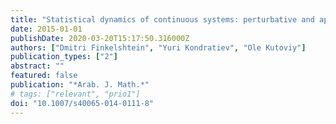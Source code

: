 ```yaml
---
title: "Statistical dynamics of continuous systems: perturbative and approximative approaches"
date: 2015-01-01
publishDate: 2020-03-20T15:17:50.316000Z
authors: ["Dmitri Finkelshtein", "Yuri Kondratiev", "Ole Kutoviy"]
publication_types: ["2"]
abstract: ""
featured: false
publication: "*Arab. J. Math.*"
# tags: ["relevant", "prio1"]
doi: "10.1007/s40065-014-0111-8"
---
```


